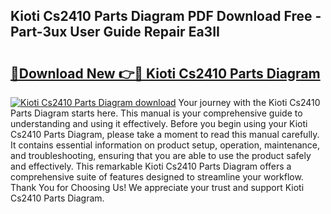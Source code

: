 ## Kioti Cs2410 Parts Diagram PDF Download Free - Part-3ux User Guide Repair Ea3II

# <h2><a href="http://dfmpzk.blite.top/?on=Kioti+Cs2410+Parts+Diagram">🔗Download New 👉🔴 Kioti Cs2410 Parts Diagram</a></h2>

[![Kioti Cs2410 Parts Diagram download](https://i.imgur.com/lujVjoI.png)](http://dfmpzk.blite.top/?on=Kioti+Cs2410+Parts+Diagram)
Your journey with the Kioti Cs2410 Parts Diagram starts here. This manual is your comprehensive guide to understanding and using it effectively. Before you begin using your Kioti Cs2410 Parts Diagram, please take a moment to read this manual carefully. It contains essential information on product setup, operation, maintenance, and troubleshooting, ensuring that you are able to use the product safely and effectively. This remarkable Kioti Cs2410 Parts Diagram offers a comprehensive suite of features designed to streamline your workflow. Thank You for Choosing Us! We appreciate your trust and support Kioti Cs2410 Parts Diagram.
